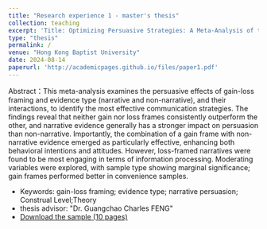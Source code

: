 ```yaml
---
title: "Research experience 1 - master's thesis"
collection: teaching
excerpt: 'Title: Optimizing Persuasive Strategies: A Meta-Analysis of the Combined Effects of Gain-Loss Framing and Evidence Type'
type: "thesis"
permalink: /
venue: "Hong Kong Baptist University"
date: 2024-08-14
paperurl: 'http://academicpages.github.io/files/paper1.pdf'
---
```


Abstract：This meta-analysis examines the persuasive effects of gain-loss framing and evidence type (narrative and non-narrative), and their interactions, to identify the most effective communication strategies. The findings reveal that neither gain nor loss frames consistently outperform the other, and narrative evidence generally has a stronger impact on persuasion than non-narrative. Importantly, the combination of a gain frame with non-narrative evidence emerged as particularly effective, enhancing both behavioral intentions and attitudes. However, loss-framed narratives were found to be most engaging in terms of information processing. Moderating variables were explored, with sample type showing marginal significance; gain frames performed better in convenience samples. 
* Keywords: gain-loss framing; evidence type; narrative persuasion; Construal Level;Theory
* thesis advisor: "Dr. Guangchao Charles FENG"
* [Download the sample (10 pages)](http://academicpages.github.io/files/paper1.pdf)
